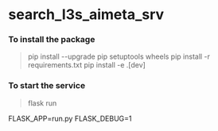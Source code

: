 # search_l3s_aimeta_srv

### To install the package
> pip install --upgrade pip setuptools wheels
> pip install -r requirements.txt
> pip install -e .[dev]

### To start the service
> flask run


FLASK_APP=run.py
FLASK_DEBUG=1